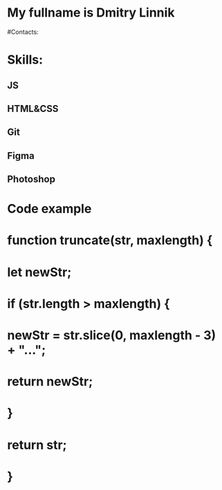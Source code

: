 # My fullname is Dmitry Linnik
#Contacts:

# Skills:
## JS
## HTML&CSS
## Git
## Figma
## Photoshop
# Code example
# function truncate(str, maxlength) {
#  let newStr;
#  if (str.length > maxlength) {
# newStr = str.slice(0, maxlength - 3) + "...";
# return newStr;
#  }
#  return str;
# }
